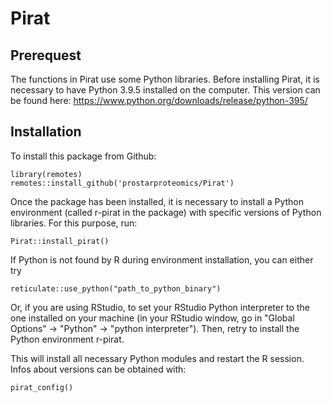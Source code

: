# Pirat


## Prerequest

The functions in Pirat use some Python libraries. Before installing Pirat, it is necessary to have Python 3.9.5 installed on the computer.
This version can be found here:
https://www.python.org/downloads/release/python-395/




## Installation

To install this package from Github:

```
library(remotes)
remotes::install_github('prostarproteomics/Pirat')

```

Once the package has been installed, it is necessary to install a Python environment (called r-pirat in the package) with specific versions of Python libraries. For this purpose, run: 

```
Pirat::install_pirat()

```
If Python is not found by R during environment installation, you can either try
```{r}
reticulate::use_python("path_to_python_binary")

```
Or, if you are using RStudio, to set your RStudio Python interpreter to the one installed on your machine (in your RStudio window, go in "Global Options" -> "Python" -> "python interpreter"). Then, retry to install the Python environment r-pirat.


This will install all necessary Python modules and restart the R session. Infos about versions can be obtained with:

```
pirat_config()
```

